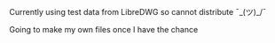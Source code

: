 Currently using test data from LibreDWG so cannot distribute ¯\_(ツ)_/¯

Going to make my own files once I have the chance

